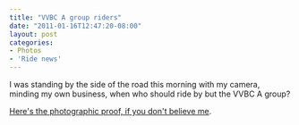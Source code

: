 ```yaml
---
title: "VVBC A group riders"
date: "2011-01-16T12:47:20-08:00"
layout: post
categories:
- Photos
- 'Ride news'
---
```


I was standing by the side of the road this morning with my camera, minding my own business, when who should ride by but the VVBC A group?

[Here's the photographic proof, if you don't believe me](https://www.dropbox.com/sh/5rqrv6phecggzuv/AABEZZVPA9ixydFaV-nV5baGa?dl=0).